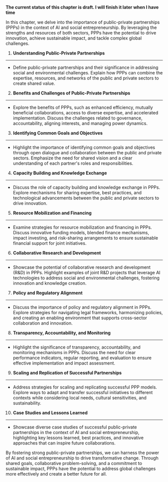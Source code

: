 **The current status of this chapter is draft. I will finish it later when I have time**

In this chapter, we delve into the importance of public-private partnerships (PPPs) in the context of AI and social entrepreneurship. By leveraging the strengths and resources of both sectors, PPPs have the potential to drive innovation, achieve sustainable impact, and tackle complex global challenges.

1. **Understanding Public-Private Partnerships**
------------------------------------------------

* Define public-private partnerships and their significance in addressing social and environmental challenges. Explain how PPPs can combine the expertise, resources, and networks of the public and private sectors to create shared value.

2. **Benefits and Challenges of Public-Private Partnerships**
-------------------------------------------------------------

* Explore the benefits of PPPs, such as enhanced efficiency, mutually beneficial collaborations, access to diverse expertise, and accelerated implementation. Discuss the challenges related to governance, accountability, aligning interests, and managing power dynamics.

3. **Identifying Common Goals and Objectives**
----------------------------------------------

* Highlight the importance of identifying common goals and objectives through open dialogue and collaboration between the public and private sectors. Emphasize the need for shared vision and a clear understanding of each partner's roles and responsibilities.

4. **Capacity Building and Knowledge Exchange**
-----------------------------------------------

* Discuss the role of capacity building and knowledge exchange in PPPs. Explore mechanisms for sharing expertise, best practices, and technological advancements between the public and private sectors to drive innovation.

5. **Resource Mobilization and Financing**
------------------------------------------

* Examine strategies for resource mobilization and financing in PPPs. Discuss innovative funding models, blended finance mechanisms, impact investing, and risk-sharing arrangements to ensure sustainable financial support for joint initiatives.

6. **Collaborative Research and Development**
---------------------------------------------

* Showcase the potential of collaborative research and development (R\&D) in PPPs. Highlight examples of joint R\&D projects that leverage AI technologies to address social and environmental challenges, fostering innovation and knowledge creation.

7. **Policy and Regulatory Alignment**
--------------------------------------

* Discuss the importance of policy and regulatory alignment in PPPs. Explore strategies for navigating legal frameworks, harmonizing policies, and creating an enabling environment that supports cross-sector collaboration and innovation.

8. **Transparency, Accountability, and Monitoring**
---------------------------------------------------

* Highlight the significance of transparency, accountability, and monitoring mechanisms in PPPs. Discuss the need for clear performance indicators, regular reporting, and evaluation to ensure effective implementation and impact assessment.

9. **Scaling and Replication of Successful Partnerships**
---------------------------------------------------------

* Address strategies for scaling and replicating successful PPP models. Explore ways to adapt and transfer successful initiatives to different contexts while considering local needs, cultural sensitivities, and sustainability.

10. **Case Studies and Lessons Learned**
----------------------------------------

* Showcase diverse case studies of successful public-private partnerships in the context of AI and social entrepreneurship, highlighting key lessons learned, best practices, and innovative approaches that can inspire future collaborations.

By fostering strong public-private partnerships, we can harness the power of AI and social entrepreneurship to drive transformative change. Through shared goals, collaborative problem-solving, and a commitment to sustainable impact, PPPs have the potential to address global challenges more effectively and create a better future for all.

